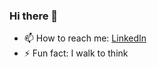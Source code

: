 ### Hi there 👋

- 📫 How to reach me: [LinkedIn](https://www.linkedin.com/in/sifatmoonjerin/)
- ⚡ Fun fact: I walk to think



